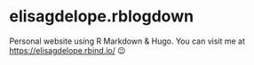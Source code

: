 # elisagdelope.rblogdown
Personal website using R Markdown &amp; Hugo. You can visit me at https://elisagdelope.rbind.io/ :wink:
